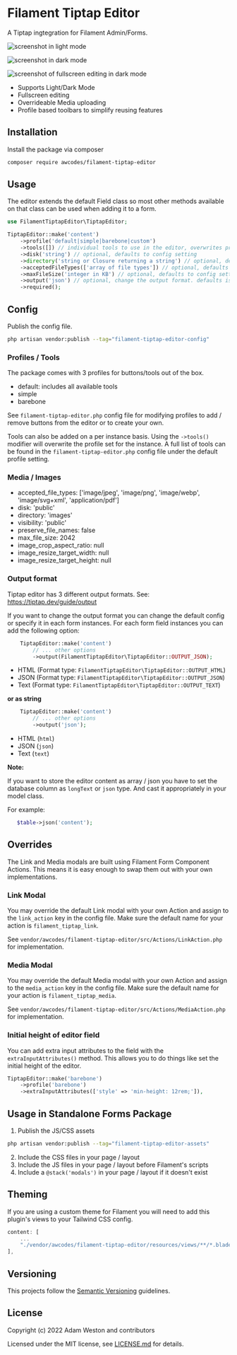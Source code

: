 # Filament Tiptap Editor

A Tiptap ingtegration for Filament Admin/Forms.

![screenshot in light mode](./images/screenshot-light.png)

![screenshot in dark mode](./images/screenshot-dark.png)

![screenshot of fullscreen editing in dark mode](./images/fullscreen-mode-dark.png)

- Supports Light/Dark Mode
- Fullscreen editing
- Overrideable Media uploading
- Profile based toolbars to simplify reusing features

## Installation

Install the package via composer

```bash
composer require awcodes/filament-tiptap-editor
```

## Usage

The editor extends the default Field class so most other methods available on that class can be used when adding it to a form.

```php
use FilamentTiptapEditor\TiptapEditor;

TiptapEditor::make('content')
    ->profile('default|simple|barebone|custom')
    ->tools([]) // individual tools to use in the editor, overwrites profile
    ->disk('string') // optional, defaults to config setting
    ->directory('string or Closure returning a string') // optional, defaults to config setting
    ->acceptedFileTypes(['array of file types']) // optional, defaults to config setting
    ->maxFileSize('integer in KB') // optional, defaults to config setting
    ->output('json') // optional, change the output format. defaults is html
    ->required();
```

## Config

Publish the config file.

```bash
php artisan vendor:publish --tag="filament-tiptap-editor-config"
```

### Profiles / Tools

The package comes with 3 profiles for buttons/tools out of the box.

- default: includes all available tools
- simple
- barebone

See `filament-tiptap-editor.php` config file for modifying profiles to add / remove buttons from the editor or to create your own.

Tools can also be added on a per instance basis. Using the `->tools()` modifier will overwrite the profile set for the instance. A full list of tools can be found in the `filament-tiptap-editor.php` config file under the default profile setting.

### Media / Images

- accepted_file_types: ['image/jpeg', 'image/png', 'image/webp', 'image/svg+xml', 'application/pdf']
- disk: 'public'
- directory: 'images'
- visibility: 'public'
- preserve_file_names: false
- max_file_size: 2042
- image_crop_aspect_ratio: null
- image_resize_target_width: null
- image_resize_target_height: null

### Output format

Tiptap editor has 3 different output formats.
See: https://tiptap.dev/guide/output

If you want to change the output format you can change the default config or specify it in each form instances.
For each form field instances you can add the following option:

```php
    TiptapEditor::make('content')
        // ... other options
        ->output(FilamentTiptapEditor\TiptapEditor::OUTPUT_JSON);
```

- HTML (Format type: `FilamentTiptapEditor\TiptapEditor::OUTPUT_HTML`)
- JSON (Format type: `FilamentTiptapEditor\TiptapEditor::OUTPUT_JSON`)
- Text (Format type: `FilamentTiptapEditor\TiptapEditor::OUTPUT_TEXT`)

**or as string**
```php
    TiptapEditor::make('content')
        // ... other options
        ->output('json');
```

- HTML (`html`)
- JSON (`json`)
- Text (`text`)

**Note:**

If you want to store the editor content as array / json you have to set the database column as `longText` or `json` type. And cast it appropriately in your model class.

For example:

```php
   $table->json('content');
```

## Overrides

The Link and Media modals are built using Filament Form Component Actions. This means it is easy enough to swap them out with your own implementations.

### Link Modal

You may override the default Link modal with your own Action and assign to the `link_action` key in the config file. Make sure the default name for your action is `filament_tiptap_link`.

See `vendor/awcodes/filament-tiptap-editor/src/Actions/LinkAction.php` for implementation.

### Media Modal

You may override the default Media modal with your own Action and assign to the `media_action` key in the config file. Make sure the default name for your action is `filament_tiptap_media`.

See `vendor/awcodes/filament-tiptap-editor/src/Actions/MediaAction.php` for implementation.

### Initial height of editor field

You can add extra input attributes to the field with the `extraInputAttributes()` method. This allows you to do things like set the initial height of the editor.

```php
TiptapEditor::make('barebone')
    ->profile('barebone')
    ->extraInputAttributes(['style' => 'min-height: 12rem;']),
```

## Usage in Standalone Forms Package

1. Publish the JS/CSS assets

```bash
php artisan vendor:publish --tag="filament-tiptap-editor-assets"
```

2. Include the CSS files in your page / layout
2. Include the JS files in your page / layout before Filament's scripts
3. Include a `@stack('modals')` in your page / layout if it doesn't exist

## Theming

If you are using a custom theme for Filament you will need to add this plugin's views to your Tailwind CSS config.

```js
content: [
    ...
    "./vendor/awcodes/filament-tiptap-editor/resources/views/**/*.blade.php",
],
```

## Versioning

This projects follow the [Semantic Versioning](https://semver.org/) guidelines.

## License

Copyright (c) 2022 Adam Weston and contributors

Licensed under the MIT license, see [LICENSE.md](LICENSE.md) for details.
